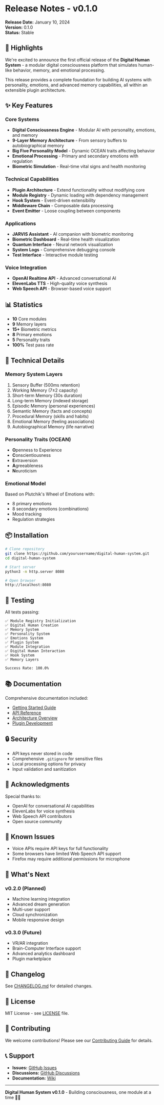 # Release Notes - v0.1.0

**Release Date:** January 10, 2024  
**Version:** 0.1.0  
**Status:** Stable  

## 🎉 Highlights

We're excited to announce the first official release of the **Digital Human System** - a modular digital consciousness platform that simulates human-like behavior, memory, and emotional processing.

This release provides a complete foundation for building AI systems with personality, emotions, and advanced memory capabilities, all within an extensible plugin architecture.

## ✨ Key Features

### Core Systems
- **Digital Consciousness Engine** - Modular AI with personality, emotions, and memory
- **9-Layer Memory Architecture** - From sensory buffers to autobiographical memory
- **Big Five Personality Model** - Dynamic OCEAN traits affecting behavior
- **Emotional Processing** - Primary and secondary emotions with regulation
- **Biometric Simulation** - Real-time vital signs and health monitoring

### Technical Capabilities
- **Plugin Architecture** - Extend functionality without modifying core
- **Module Registry** - Dynamic loading with dependency management
- **Hook System** - Event-driven extensibility
- **Middleware Chain** - Composable data processing
- **Event Emitter** - Loose coupling between components

### Applications
- **JARVIS Assistant** - AI companion with biometric monitoring
- **Biometric Dashboard** - Real-time health visualization
- **Quantum Interface** - Neural network visualization
- **System Logs** - Comprehensive debugging console
- **Test Interface** - Interactive module testing

### Voice Integration
- **OpenAI Realtime API** - Advanced conversational AI
- **ElevenLabs TTS** - High-quality voice synthesis
- **Web Speech API** - Browser-based voice support

## 📊 Statistics

- **10** Core modules
- **9** Memory layers
- **15+** Biometric metrics
- **8** Primary emotions
- **5** Personality traits
- **100%** Test pass rate

## 🔧 Technical Details

### Memory System Layers
1. Sensory Buffer (500ms retention)
2. Working Memory (7±2 capacity)
3. Short-term Memory (30s duration)
4. Long-term Memory (indexed storage)
5. Episodic Memory (personal experiences)
6. Semantic Memory (facts and concepts)
7. Procedural Memory (skills and habits)
8. Emotional Memory (feeling associations)
9. Autobiographical Memory (life narrative)

### Personality Traits (OCEAN)
- **O**penness to Experience
- **C**onscientiousness
- **E**xtraversion
- **A**greeableness
- **N**euroticism

### Emotional Model
Based on Plutchik's Wheel of Emotions with:
- 8 primary emotions
- 8 secondary emotions (combinations)
- Mood tracking
- Regulation strategies

## 📦 Installation

```bash
# Clone repository
git clone https://github.com/yourusername/digital-human-system.git
cd digital-human-system

# Start server
python3 -m http.server 8080

# Open browser
http://localhost:8080
```

## 🧪 Testing

All tests passing:
```
✅ Module Registry Initialization
✅ Digital Human Creation
✅ Memory System
✅ Personality System
✅ Emotions System
✅ Plugin System
✅ Module Integration
✅ Digital Human Interaction
✅ Hook System
✅ Memory Layers

Success Rate: 100.0%
```

## 📚 Documentation

Comprehensive documentation included:
- [Getting Started Guide](docs/GETTING_STARTED.md)
- [API Reference](docs/API.md)
- [Architecture Overview](docs/ARCHITECTURE.md)
- [Plugin Development](docs/PLUGIN_DEVELOPMENT.md)

## 🔒 Security

- API keys never stored in code
- Comprehensive `.gitignore` for sensitive files
- Local processing options for privacy
- Input validation and sanitization

## 🙏 Acknowledgments

Special thanks to:
- OpenAI for conversational AI capabilities
- ElevenLabs for voice synthesis
- Web Speech API contributors
- Open source community

## 🐛 Known Issues

- Voice APIs require API keys for full functionality
- Some browsers have limited Web Speech API support
- Firefox may require additional permissions for microphone

## 🚀 What's Next

### v0.2.0 (Planned)
- Machine learning integration
- Advanced dream generation
- Multi-user support
- Cloud synchronization
- Mobile responsive design

### v0.3.0 (Future)
- VR/AR integration
- Brain-Computer Interface support
- Advanced analytics dashboard
- Plugin marketplace

## 📝 Changelog

See [CHANGELOG.md](CHANGELOG.md) for detailed changes.

## 📄 License

MIT License - see [LICENSE](LICENSE) file.

## 🤝 Contributing

We welcome contributions! Please see our [Contributing Guide](CONTRIBUTING.md) for details.

## 📞 Support

- **Issues:** [GitHub Issues](https://github.com/yourusername/digital-human-system/issues)
- **Discussions:** [GitHub Discussions](https://github.com/yourusername/digital-human-system/discussions)
- **Documentation:** [Wiki](https://github.com/yourusername/digital-human-system/wiki)

---

**Digital Human System v0.1.0** - Building consciousness, one module at a time 🧠✨